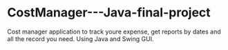 # CostManager---Java-final-project

Cost manager application to track youre expense, get reports by dates and all the record you need.
Using Java and Swing GUI.
